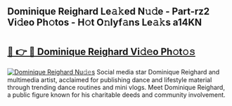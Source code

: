 ## Dominique Reighard Le𝚊𝚔ed N𝚞𝚍e - Part-rz2 Vi𝚍eo Ph𝚘tos - H𝚘t O𝚗lyf𝚊ns Le𝚊𝚔s a14KN

# <h2><a href="http://hf5j8l.feru.top/?c=Dominique+Reighard">🔗 👉 🔴 Dominique Reighard Vi𝚍𝚎o Ph𝚘t𝚘𝚜</a></h2>

[![Dominique Reighard Nu𝚍𝚎s](https://i.imgur.com/0TWrTi3.gif)](http://hf5j8l.feru.top/?c=Dominique+Reighard)
Social media star Dominique Reighard and multimedia artist, acclaimed for publishing dance and lifestyle material through trending dance routines and mini vlogs. Meet Dominique Reighard, a public figure known for his charitable deeds and community involvement. 

